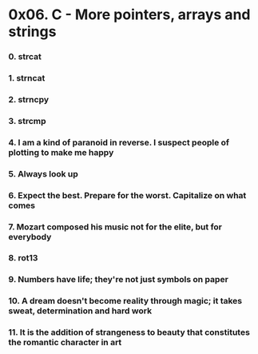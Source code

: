 # 0x06. C - More pointers, arrays and strings

### 0. strcat

### 1. strncat

### 2. strncpy

### 3. strcmp

### 4. I am a kind of paranoid in reverse. I suspect people of plotting to make me happy

### 5. Always look up

### 6. Expect the best. Prepare for the worst. Capitalize on what comes

### 7. Mozart composed his music not for the elite, but for everybody

### 8. rot13

### 9. Numbers have life; they're not just symbols on paper

### 10. A dream doesn't become reality through magic; it takes sweat, determination and hard work

### 11. It is the addition of strangeness to beauty that constitutes the romantic character in art


